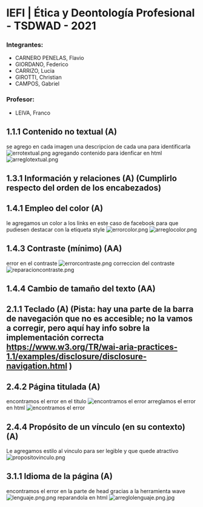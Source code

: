 

# IEFI | Ética y Deontología Profesional - TSDWAD - 2021

### Integrantes:
- CARNERO PENELAS, Flavio 
- GIORDANO, Federico
- CARRIZO, Lucia
- GIROTTI, Christian
- CAMPOS, Gabriel


### Profesor:
- LEIVA, Franco




## 1.1.1 Contenido no textual (A)
se agrego en cada imagen una descripcion de cada una para identificarla
![errotextual.png](https://github.com/Lu-Carrizo/Gpo-5/blob/main/Base/img/errortextual.png)
agregando contenido para idenficar en html
![arreglotextual.png](https://github.com/Lu-Carrizo/Gpo-5/blob/main/Base/img/arreglotextual.png)










## 1.3.1 Información y relaciones (A) (Cumplirlo respecto del orden de los encabezados)
##  1.4.1 Empleo del color (A)
le agregamos un color a los links en este caso de facebook para que pudiesen destacar con la etiqueta style
![errorcolor.png](https://github.com/Lu-Carrizo/Gpo-5/blob/main/Base/img/errorcolor.png)
![arreglocolor.png](https://github.com/Lu-Carrizo/Gpo-5/blob/main/Base/img/arreglocolor.png)


## 1.4.3 Contraste (mínimo) (AA)
error en el contraste
![errorcontraste.png](https://github.com/Lu-Carrizo/Gpo-5/blob/main/Base/img/error%20contraste.png)
correccion del contraste
![reparacioncontraste.png](https://github.com/Lu-Carrizo/Gpo-5/blob/main/Base/img/reparacioncontraste.png.png)


## 1.4.4 Cambio de tamaño del texto (AA)

 

## 2.1.1 Teclado (A) (Pista: hay una parte de la barra de navegación que no es accesible; no la vamos a corregir, pero aquí hay info sobre la implementación correcta https://www.w3.org/TR/wai-aria-practices-1.1/examples/disclosure/disclosure-navigation.html )

## 2.4.2 Página titulada (A)
encontramos el error en el titulo
![encontramos el error](https://github.com/Lu-Carrizo/Gpo-5/blob/main/Base/img/errortitulo.png)
arreglamos el error en html
![encontramos el error](https://github.com/Lu-Carrizo/Gpo-5/blob/main/Base/img/reparaciontitulo.jpg)


## 2.4.4 Propósito de un vínculo (en su contexto) (A)
Le agregamos estilo al vinculo para ser legible y que quede atractivo
![propositovinculo.png](https://github.com/Lu-Carrizo/Gpo-5/blob/main/Base/img/propositovinvulo.png)

## 	3.1.1 Idioma de la página  (A)
encontramos el error en la parte de head gracias a la herramienta wave
![lenguaje.png.png](https://github.com/Lu-Carrizo/Gpo-5/blob/main/Base/img/lenguaje.png.png)
reparandola en html
![arreglolenguaje.png.jpg](https://github.com/Lu-Carrizo/Gpo-5/blob/main/Base/img/arreglolenguaje.png.jpg)
  


